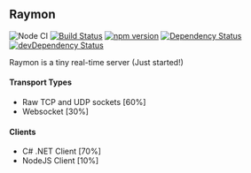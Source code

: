 ## Raymon
![Node CI](https://github.com/shamsdev/raymon/workflows/Node%20CI/badge.svg)
[![Build Status](https://secure.travis-ci.org/shamsdev/raymon.svg?branch=master)](https://travis-ci.org/shamsdev/raymon)
[![npm version](https://badge.fury.io/js/raymon.svg)](https://badge.fury.io/js/raymon)
[![Dependency Status](https://david-dm.org/shamsdev/raymon.svg)](https://david-dm.org/shamsdev/raymon)
[![devDependency Status](https://david-dm.org/shamsdev/raymon/dev-status.svg)](https://david-dm.org/shamsdev/raymon#info=devDependencies)

Raymon is a tiny real-time server (Just started!)

#### Transport Types
* Raw TCP and UDP sockets [60%]
* Websocket [30%]

#### Clients
* C# .NET Client [70%]
* NodeJS Client [10%]
